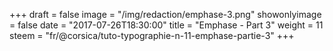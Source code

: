 +++
draft = false
image = "/img/redaction/emphase-3.png"
showonlyimage = false
date = "2017-07-26T18:30:00"
title = "Emphase - Part 3"
weight = 11
steem = "fr/@corsica/tuto-typographie-n-11-emphase-partie-3"
+++

<!--more-->
